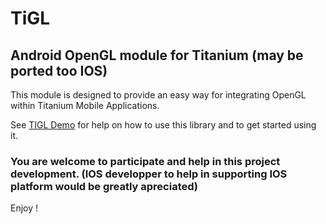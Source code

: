 # TiGL

## Android OpenGL module for Titanium (may be ported too IOS)

This module is designed to provide an easy way for integrating OpenGL within Titanium Mobile Applications.

See [TIGL Demo](https://github.com/DzzD/TIGLDemo) for help on how to use this library and to get started using it.

### You are welcome to participate and help in this project development. (IOS developper to help in supporting IOS platform would be greatly apreciated)

Enjoy !


